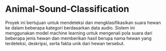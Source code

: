 # Animal-Sound-Classification
Proyek ini bertujuan untuk mendeteksi dan mengklasifikasikan suara hewan ke dalam beberapa kategori berdasarkan data audio. Sistem ini menggunakan model machine learning untuk mengenali pola suara dari beberapa jenis hewan dan memberikan hasil berupa nama hewan yang terdeteksi, deskripsi, serta fakta unik dari hewan tersebut.
